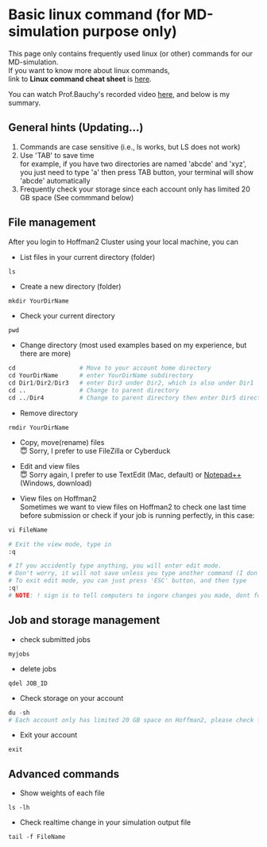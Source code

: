 # Basic linux command (for MD-simulation purpose only)
This page only contains frequently used linux (or other) commands for our MD-simulation.   
If you want to know more about linux commands,  
link to **Linux command cheat sheet** is [here](https://files.fosswire.com/2007/08/fwunixref.pdf).

You can watch Prof.Bauchy's recorded video [here](https://www.youtube.com/watch?v=PUW__yVsYSY&ab_channel=PARISlab%40UCLA), and below is my summary.

## General hints (Updating...)
1. Commands are case sensitive (i.e., ls works, but LS does not work)
2. Use 'TAB' to save time  
for example, if you have two directories are named 'abcde' and 'xyz', you just need to type 'a' then press TAB button, your terminal will show 'abcde' automatically
3. Frequently check your storage since each account only has limited 20 GB space (See commmand below)


## File management
After you login to Hoffman2 Cluster using your local machine, you can
- List files in your current directory (folder)
```python
ls
```

- Create a new directory (folder)
```
mkdir YourDirName
```

- Check your current directory
```
pwd
```

- Change directory (most used examples based on my experience, but there are more)
```python
cd                  # Move to your account home directory
cd YourDirName      # enter YourDirName subdirectory 
cd Dir1/Dir2/Dir3   # enter Dir3 under Dir2, which is also under Dir1
cd ..               # Change to parent directory
cd ../Dir4          # Change to parent directory then enter Dir5 directory
```

- Remove directory
```
rmdir YourDirName
```

- Copy, move(rename) files  
:innocent:  Sorry, I prefer to use FileZilla or Cyberduck

- Edit and view files  
:innocent: Sorry again, I prefer to use TextEdit (Mac, default) or [Notepad++](https://notepad-plus-plus.org/downloads/) (Windows, download)  

- View files on Hoffman2   
Sometimes we want to view files on Hoffman2 to check one last time before submission or check if your job is running perfectly, in this case:
```python
vi FileName  

# Exit the view mode, type in
:q

# If you accidently type anything, you will enter edit mode. 
# Don't worry, it will not save unless you type another command (I don't want to show you here). 
# To exit edit mode, you can just press 'ESC' button, and then type
:q! 
# NOTE: ! sign is to tell computers to ingore changes you made, dont forget it!
```

## Job and storage management 
- check submitted jobs
```
myjobs
```

- delete jobs
```
qdel JOB_ID
```
- Check storage on your account
```python
du -sh 
# Each account only has limited 20 GB space on Hoffman2, please check frequently whether you need to clean or backup some files.
```

- Exit your account
```
exit
```

## Advanced commands 
- Show weights of each file
```
ls -lh
```

- Check realtime change in your simulation output file
```
tail -f FileName
```
